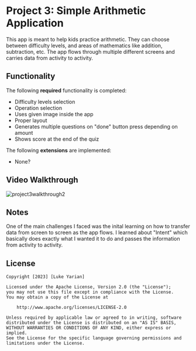 # Project 3: Simple Arithmetic Application

This app is meant to help kids practice arithmetic. They can choose between difficulty levels, and areas of mathematics like addition, subtraction, etc. The app flows through multiple different screens and carries data from activity to activity.

## Functionality 

The following **required** functionality is completed:

* Difficulty levels selection
* Operation selection
* Uses given image inside the app
* Proper layout
* Generates multiple questions on "done" button press depending on amount
* Shows score at the end of the quiz

The following **extensions** are implemented:

* None?

## Video Walkthrough

![project3walkthrough2](https://github.com/lukeyarian/Project3/assets/70252777/c318f556-580e-4a6f-bcbd-383295306860)

## Notes

One of the main challenges I faced was the inital learning on how to transfer data from screen to screen as the app flows. I learned about "Intent" which basically does exactly what I wanted it to do and passes the information from activity to activity.

## License

    Copyright [2023] [Luke Yarian]

    Licensed under the Apache License, Version 2.0 (the "License");
    you may not use this file except in compliance with the License.
    You may obtain a copy of the License at

        http://www.apache.org/licenses/LICENSE-2.0

    Unless required by applicable law or agreed to in writing, software
    distributed under the License is distributed on an "AS IS" BASIS,
    WITHOUT WARRANTIES OR CONDITIONS OF ANY KIND, either express or implied.
    See the License for the specific language governing permissions and
    limitations under the License.
